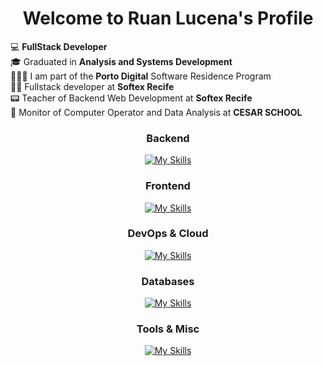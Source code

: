 <p align="center">
  <h1 align="center">Welcome to Ruan Lucena</a>'s Profile</h1>
</p>

💻 **FullStack Developer**
<br>
🎓 Graduated in **Analysis and Systems Development**
<br>
👨🏻‍💻 I am part of the **Porto Digital** Software Residence Program
<br>
🧑‍🏫 Fullstack developer at **Softex Recife**
<br>
📟 Teacher of Backend Web Development at **Softex Recife**
<br>
🧠 Monitor of Computer Operator and Data Analysis at **CESAR SCHOOL**

<div align="center">

### Backend
[![My Skills](https://skillicons.dev/icons?i=nodejs,express,nestjs,flask&theme=light)](https://skillicons.dev)

### Frontend
[![My Skills](https://skillicons.dev/icons?i=react,vue,nextjs,styledcomponents,vite&theme=light)](https://skillicons.dev)

### DevOps & Cloud
[![My Skills](https://skillicons.dev/icons?i=aws,docker&theme=light)](https://skillicons.dev)

### Databases
[![My Skills](https://skillicons.dev/icons?i=mysql,postgres,sequelize&theme=light)](https://skillicons.dev)

### Tools & Misc
[![My Skills](https://skillicons.dev/icons?i=anaconda,arduino,cypress,graphql,obsidian,git,gitlab,figma,bots&theme=light)](https://skillicons.dev)

</div>



